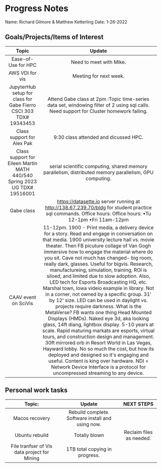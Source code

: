 # Progress Notes 
Name: Richard Gilmore & Matthew Ketterling
Date: 1-26-2022
## Goals/Projects/Items of Interest 
|Topic|Update|
|:---:|:---:|
|Ease-of-Use for HPC| Need to meet with Mike.
|AWS VDI for vis | Meeting for next week.
|JupyterHub setup for class for Gabe Fierro CSCI 303 TDX# 19343453 |Attend Gabe class at 2pm :Topic time-series data set, windowing filter of 2 using sql calls. Need support for Cluster homework failing. 
|Class support for Alex Pak| 9:30 class attended and dicussed HPC.
|Class support for Eileen Martin MATH 440/540 Spring 2023 UG TDX# 19516001| serial scientific computing, shared memory parallelism, distributed memory parallelism, GPU computing.|
| Gabe class| https://datasette.io server running at http://138.67.239.70/bldg  for student practice sql commands. Office hours: Office hours: •Tu 12-1pm •Fri 11am-12pm
|CAAV event on SciVis | 11-12pm. 1900 - Print media, a delivery device for a story. Read and engage in conversation on that media. 1900 university lecture hall vs. movie theater. Then FB picuture collage of Van Gogh immersive how to engage the material where do you sit. Cave not much has changed- big room, really dark, glasses. Useful for bigvis. Research, manufactureing, simulation, training, ROI is siloed, and limited due to slow adoption. Also, LED tech for Esports Broadcasting HQ, etc. Marshal town, Iowa videio example in library. Not in a corner, not owned by a specific group. 31' by 12' size. LED can be used in daylight vs. projects require darkness. What is the MetaVerse? FB wants one thing Head Mounted Displays (HMDs). Naked eye 3d, aka looking glass, 14ft diang, lightbox display. 5-10 years at scale. Rapid maturing markats are esports, virtual tours, and construction design and management.  30ft mirrored orb in Resort World in Las Vegas, Hayward lobby. No so much the cost, but how its deployed and designed so it's engaging and useful. Content is king over hardware. NDI = Network Device Interface is a protocol for uncompressed streaming to any device. 
## Personal work tasks
|Topic:|Update| NEXT STEPS
|:---:|:---:|:---:|
|Macos recovery| Rebuild complete. Software install and using now.
|Ubuntu rebuild | Totally blown | Reclaim files as needed.
|File tranfser of Vis data project for Mining| 1TB total copying in progress.
